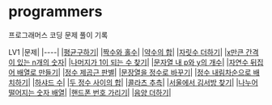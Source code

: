 # programmers
프로그래머스 코딩 문제 풀이 기록

LV1
|문제|
|----|
|[평균구하기](https://github.com/gi0-h/programmers/blob/main/LV1/%ED%8F%89%EA%B7%A0%20%EA%B5%AC%ED%95%98%EA%B8%B0.java)|
|[짝수와 홀수](https://github.com/gi0-h/programmers/blob/main/LV1/%EC%A7%9D%EC%88%98%EC%99%80%20%ED%99%80%EC%88%98.java)|
|[약수의 합](https://github.com/gi0-h/programmers/blob/main/LV1/%EC%95%BD%EC%88%98%EC%9D%98%20%ED%95%A9.java)|
|[자릿수 더하기](https://github.com/gi0-h/programmers/blob/main/LV1/%EC%9E%90%EB%A6%BF%EC%88%98%20%EB%8D%94%ED%95%98%EA%B8%B0.java)|
|[x만큰 간격이 있는 n개의 숫자](https://github.com/gi0-h/programmers/blob/main/LV1/x%EB%A7%8C%ED%81%BC%20%EA%B0%84%EA%B2%A9%EC%9D%B4%20%EC%9E%88%EB%8A%94%20n%EA%B0%9C%EC%9D%98%20%EC%88%AB%EC%9E%90.java)|
|[나머지가 1이 되는 수 찾기](https://github.com/gi0-h/programmers/blob/main/LV1/%EB%82%98%EB%A8%B8%EC%A7%80%EA%B0%80%201%EC%9D%B4%20%EB%90%98%EB%8A%94%20%EC%88%98%20%EC%B0%BE%EA%B8%B0.java)|
|[문자열 내 p와 y의 개수](https://github.com/gi0-h/programmers/blob/main/LV1/%EB%AC%B8%EC%9E%90%EC%97%B4%20%EB%82%B4%20p%EC%99%80%20y%EC%9D%98%20%EA%B0%9C%EC%88%98.java)|
|[자연수 뒤집어 배열로 만들기](https://github.com/gi0-h/programmers/blob/main/LV1/%EC%9E%90%EC%97%B0%EC%88%98%20%EB%92%A4%EC%A7%91%EC%96%B4%20%EB%B0%B0%EC%97%B4%EB%A1%9C%20%EB%A7%8C%EB%93%A4%EA%B8%B0.java)|
|[정수 제곱근 판별](https://github.com/gi0-h/programmers/blob/main/LV1/%EC%A0%95%EC%88%98%20%EC%A0%9C%EA%B3%B1%EA%B7%BC%20%ED%8C%90%EB%B3%84.java)|
|[문장열을 정수로 바꾸기](https://github.com/gi0-h/programmers/blob/main/LV1/%EB%AC%B8%EC%9E%90%EC%97%B4%EC%9D%84%20%EC%A0%95%EC%88%98%EB%A1%9C%20%EB%B0%94%EA%BE%B8%EA%B8%B0.java)|
|[정수 내림차순으로 배치하기](https://github.com/gi0-h/programmers/blob/main/LV1/%EC%A0%95%EC%88%98%20%EB%82%B4%EB%A6%BC%EC%B0%A8%EC%88%9C%EC%9C%BC%EB%A1%9C%20%EB%B0%B0%EC%B9%98%ED%95%98%EA%B8%B0.java)|
|[하샤드 수](https://github.com/gi0-h/programmers/blob/main/LV1/%ED%95%98%EC%83%A4%EB%93%9C%20%EC%88%98.java)|
|[두 정수 사이의 합](https://github.com/gi0-h/programmers/blob/main/LV1/%EB%91%90%20%EC%A0%95%EC%88%98%20%EC%82%AC%EC%9D%B4%EC%9D%98%20%ED%95%A9.java)|
|[콜라츠 추측](https://github.com/gi0-h/programmers/blob/main/LV1/%EC%BD%9C%EB%9D%BC%EC%B8%A0%20%EC%B6%94%EC%B8%A1.java)|
|[서울에서 김서방 찾기](https://github.com/gi0-h/programmers/blob/main/LV1/%EC%84%9C%EC%9A%B8%EC%97%90%EC%84%9C%20%EA%B9%80%EC%84%9C%EB%B0%A9%20%EC%B0%BE%EA%B8%B0.java)|
|[나누어 떨어지는 숫자 배열](https://github.com/gi0-h/programmers/blob/main/LV1/%EB%82%98%EB%88%84%EC%96%B4%20%EB%96%A8%EC%96%B4%EC%A7%80%EB%8A%94%20%EC%88%AB%EC%9E%90%20%EB%B0%B0%EC%97%B4.java)|
|[핸드폰 번호 가리기](https://github.com/gi0-h/programmers/blob/main/LV1/%ED%95%B8%EB%93%9C%ED%8F%B0%20%EB%B2%88%ED%98%B8%20%EA%B0%80%EB%A6%AC%EA%B8%B0.java)|
|[음양 더하기](https://github.com/gi0-h/programmers/blob/main/LV1/%EC%9D%8C%EC%96%91%20%EB%8D%94%ED%95%98%EA%B8%B0.java)|
